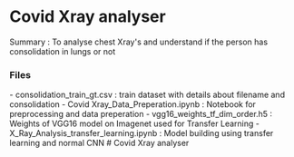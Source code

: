 # Covid Xray analyser

Summary : To analyse chest Xray's and understand if the person has consolidation in lungs or not
<br>
<h3>Files</h3>
- consolidation_train_gt.csv : train dataset with details about filename and consolidation
- Covid Xray_Data_Preperation.ipynb : Notebook for preprocessing and data preperation
- vgg16_weights_tf_dim_order.h5 : Weights of VGG16 model on Imagenet used for Transfer Learning
- X_Ray_Analysis_transfer_learning.ipynb : Model building using transfer learning and normal CNN
                        # Covid Xray analyser
